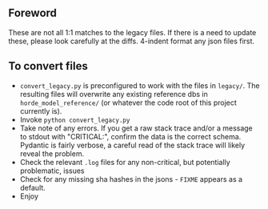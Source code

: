 ## Foreword
These are not all 1:1 matches to the legacy files. If there is a need to update these, please look carefully at the diffs. 4-indent format any json files first.

## To convert files
- `convert_legacy.py` is preconfigured to work with the files in `legacy/`. The resulting files will overwrite any existing reference dbs in `horde_model_reference/` (or whatever the code root of this project currently is).
- Invoke `python convert_legacy.py`
- Take note of any errors. If you get a raw stack trace and/or a message to stdout with "CRITICAL:", confirm the data is the correct schema. Pydantic is fairly verbose, a careful read of the stack trace will likely reveal the problem.
- Check the relevant `.log` files for any non-critical, but potentially problematic, issues
- Check for any missing sha hashes in the jsons - `FIXME` appears as a default.
- Enjoy
